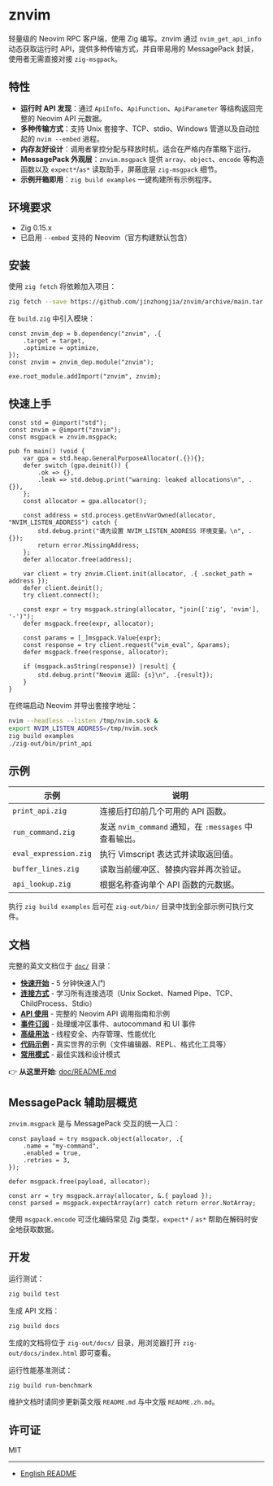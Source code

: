 # znvim

轻量级的 Neovim RPC 客户端，使用 Zig 编写。znvim 通过 `nvim_get_api_info` 动态获取运行时 API，提供多种传输方式，并自带易用的 MessagePack 封装，使用者无需直接对接 `zig-msgpack`。

## 特性

- **运行时 API 发现**：通过 `ApiInfo`、`ApiFunction`、`ApiParameter` 等结构返回完整的 Neovim API 元数据。
- **多种传输方式**：支持 Unix 套接字、TCP、stdio、Windows 管道以及自动拉起的 `nvim --embed` 进程。
- **内存友好设计**：调用者掌控分配与释放时机，适合在严格内存策略下运行。
- **MessagePack 外观层**：`znvim.msgpack` 提供 `array`、`object`、`encode` 等构造函数以及 `expect*`/`as*` 读取助手，屏蔽底层 `zig-msgpack` 细节。
- **示例开箱即用**：`zig build examples` 一键构建所有示例程序。

## 环境要求

- Zig 0.15.x
- 已启用 `--embed` 支持的 Neovim（官方构建默认包含）

## 安装

使用 `zig fetch` 将依赖加入项目：

```sh
zig fetch --save https://github.com/jinzhongjia/znvim/archive/main.tar.gz
```

在 `build.zig` 中引入模块：

```zig
const znvim_dep = b.dependency("znvim", .{
    .target = target,
    .optimize = optimize,
});
const znvim = znvim_dep.module("znvim");

exe.root_module.addImport("znvim", znvim);
```

## 快速上手

```zig
const std = @import("std");
const znvim = @import("znvim");
const msgpack = znvim.msgpack;

pub fn main() !void {
    var gpa = std.heap.GeneralPurposeAllocator(.{}){};
    defer switch (gpa.deinit()) {
        .ok => {},
        .leak => std.debug.print("warning: leaked allocations\n", .{}),
    };
    const allocator = gpa.allocator();

    const address = std.process.getEnvVarOwned(allocator, "NVIM_LISTEN_ADDRESS") catch {
        std.debug.print("请先设置 NVIM_LISTEN_ADDRESS 环境变量。\n", .{});
        return error.MissingAddress;
    };
    defer allocator.free(address);

    var client = try znvim.Client.init(allocator, .{ .socket_path = address });
    defer client.deinit();
    try client.connect();

    const expr = try msgpack.string(allocator, "join(['zig', 'nvim'], '-')");
    defer msgpack.free(expr, allocator);

    const params = [_]msgpack.Value{expr};
    const response = try client.request("vim_eval", &params);
    defer msgpack.free(response, allocator);

    if (msgpack.asString(response)) |result| {
        std.debug.print("Neovim 返回: {s}\n", .{result});
    }
}
```

在终端启动 Neovim 并导出套接字地址：

```sh
nvim --headless --listen /tmp/nvim.sock &
export NVIM_LISTEN_ADDRESS=/tmp/nvim.sock
zig build examples
./zig-out/bin/print_api
```

## 示例

| 示例 | 说明 |
| --- | --- |
| `print_api.zig` | 连接后打印前几个可用的 API 函数。 |
| `run_command.zig` | 发送 `nvim_command` 通知，在 `:messages` 中查看输出。 |
| `eval_expression.zig` | 执行 Vimscript 表达式并读取返回值。 |
| `buffer_lines.zig` | 读取当前缓冲区、替换内容并再次验证。 |
| `api_lookup.zig` | 根据名称查询单个 API 函数的元数据。 |

执行 `zig build examples` 后可在 `zig-out/bin/` 目录中找到全部示例可执行文件。

## 文档

完整的英文文档位于 [`doc/`](doc/) 目录：

- **[快速开始](doc/00-quick-start.md)** - 5 分钟快速入门
- **[连接方式](doc/01-connections.md)** - 学习所有连接选项（Unix Socket、Named Pipe、TCP、ChildProcess、Stdio）
- **[API 使用](doc/02-api-usage.md)** - 完整的 Neovim API 调用指南和示例
- **[事件订阅](doc/03-events.md)** - 处理缓冲区事件、autocommand 和 UI 事件
- **[高级用法](doc/04-advanced.md)** - 线程安全、内存管理、性能优化
- **[代码示例](doc/05-examples.md)** - 真实世界的示例（文件编辑器、REPL、格式化工具等）
- **[常用模式](doc/06-patterns.md)** - 最佳实践和设计模式

👉 **从这里开始**: [doc/README.md](doc/README.md)

## MessagePack 辅助层概览

`znvim.msgpack` 是与 MessagePack 交互的统一入口：

```zig
const payload = try msgpack.object(allocator, .{
    .name = "my-command",
    .enabled = true,
    .retries = 3,
});

defer msgpack.free(payload, allocator);

const arr = try msgpack.array(allocator, &.{ payload });
const parsed = msgpack.expectArray(arr) catch return error.NotArray;
```

使用 `msgpack.encode` 可泛化编码常见 Zig 类型，`expect*` / `as*` 帮助在解码时安全地获取数据。

## 开发

运行测试：

```sh
zig build test
```

生成 API 文档：

```sh
zig build docs
```

生成的文档将位于 `zig-out/docs/` 目录，用浏览器打开 `zig-out/docs/index.html` 即可查看。

运行性能基准测试：

```sh
zig build run-benchmark
```

维护文档时请同步更新英文版 `README.md` 与中文版 `README.zh.md`。

## 许可证

MIT

---

- [English README](README.md)
